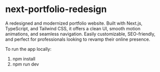 # next-portfolio-redesign
A redesigned and modernized portfolio website. Built with Next.js, TypeScript, and Tailwind CSS, it offers a clean UI, smooth motion animations, and seamless navigation. Easily customizable, SEO-friendly, and perfect for professionals looking to revamp their online presence.



To run the app locally:
1. npm install
2. npm run dev
